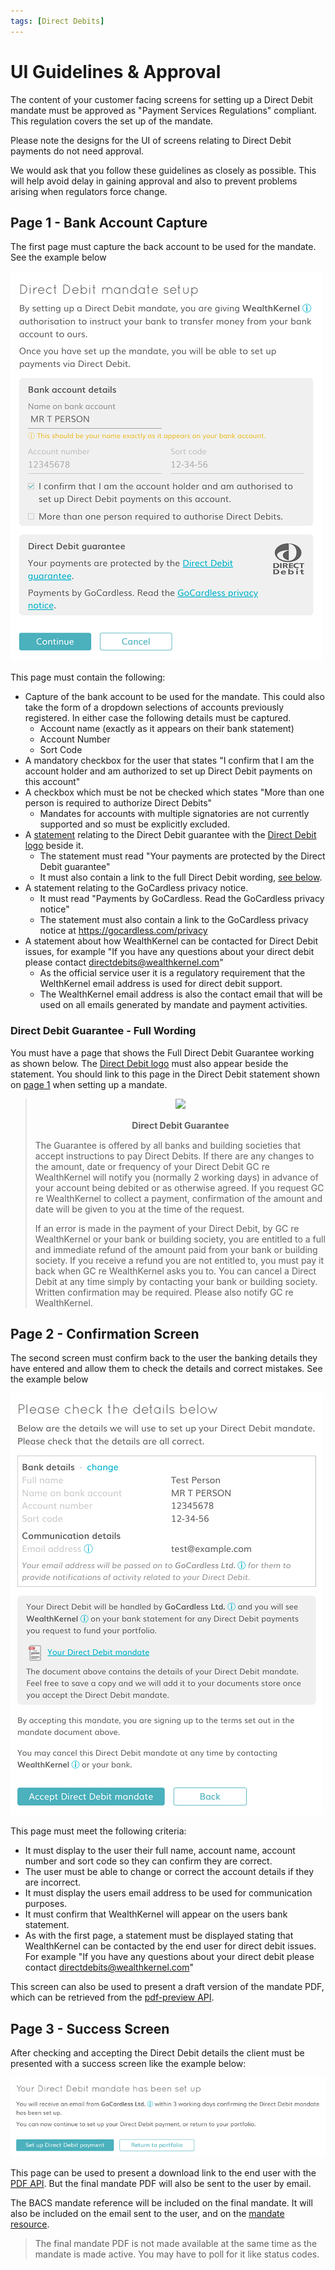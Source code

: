 ```yaml
---
tags: [Direct Debits]
---
```


# UI Guidelines & Approval
The content of your customer facing screens for setting up a Direct Debit mandate must be approved as "Payment Services Regulations" compliant. This regulation covers the set up of the mandate. 

Please note the designs for the UI of screens relating to Direct Debit payments do not need approval.

We would ask that you follow these guidelines as closely as possible. This will help avoid delay in gaining approval and also to prevent problems arising when regulators force change.

## Page 1 - Bank Account Capture
The first page must capture the back account to be used for the mandate. See the example below

![DirectDebitsPage1](../../assets/images/direct-debits/UI-Guidelines-Page1.png)

This page must contain the following:
- Capture of the bank account to be used for the mandate. This could also take the form of a dropdown selections of accounts previously registered. In either case the following details must be captured.
  - Account name (exactly as it appears on their bank statement)
  - Account Number
  - Sort Code
- A mandatory checkbox for the user that states "I confirm that I am the account holder and am authorized to set up Direct Debit payments on this account"
- A checkbox which must be not be checked which states "More than one person is required to authorize Direct Debits"
  - Mandates for accounts with multiple signatories are not currently supported and so must be explicitly excluded.
- A <a name="Page1DDStatement" href="#direct-debit-guarantee---full-wording">statement</a> relating to the Direct Debit guarantee with the [Direct Debit logo](https://wealthkernel.azureedge.net/wealthkernel-api-docs/direct-debits/direct-debit-logo.svg) beside it.
  - The statement must read "Your payments are protected by the Direct Debit guarantee"
  - It must also contain a link to the full Direct Debit wording, [see below](#direct-debit-guarantee---full-wording).
- A statement relating to the GoCardless privacy notice.
  - It must read "Payments by GoCardless. Read the GoCardless privacy notice"
  - The statement must also contain a link to the GoCardless privacy notice at https://gocardless.com/privacy
- A statement about how WealthKernel can be contacted for Direct Debit issues, for example "If you have any questions about your direct debit please contact directdebits@wealthkernel.com"
  - As the official service user it is a regulatory requirement that the WelthKernel email address is used for direct debit support.
  - The WealthKernel email address is also the contact email that will be used on all emails generated by mandate and payment activities.

### Direct Debit Guarantee - Full Wording

You must have a page that shows the Full Direct Debit Guarantee working as shown below. The [Direct Debit logo](https://wealthkernel.azureedge.net/wealthkernel-api-docs/direct-debits/direct-debit-logo.svg) must also appear beside the statement. You should link to this page in the Direct Debit statement shown on [page 1](#Page1DDStatement) when setting up a mandate.

> <div style="text-align:center"><img width="200" style="display:inline" src="https://wealthkernel.azureedge.net/wealthkernel-api-docs/direct-debits/direct-debit-logo.svg" /></div>
><div style="text-align:center;margin:15px 0"><span><strong>Direct Debit Guarantee</strong></span></div>
> The Guarantee is offered by all banks and building societies that accept instructions to pay Direct Debits.
> If there are any changes to the amount, date or frequency of your Direct Debit GC re WealthKernel will notify you (normally 2 working days) in advance of your account being debited or as otherwise agreed.
> If you request GC re WealthKernel to collect a payment, confirmation of the amount and date will be given to you at the time of the request.
>
>
> If an error is made in the payment of your Direct Debit, by GC re WealthKernel or your bank or building society, you are entitled to a full and immediate refund of the amount paid from your bank or building society.
> If you receive a refund you are not entitled to, you must pay it back when GC re WealthKernel asks you to.
> You can cancel a Direct Debit at any time simply by contacting your bank or building society. Written confirmation may be required. Please also notify GC re WealthKernel.

## Page 2 - Confirmation Screen
The second screen must confirm back to the user the banking details they have entered and allow them to check the details and correct mistakes. See the example below

![DirectDebitsPage2](../../assets/images/direct-debits/UI-Guidelines-Page2.png)

This page must meet the following criteria:
- It must display to the user their full name, account name, account number and sort code so they can confirm they are correct.
- The user must be able to change or correct the account details if they are incorrect.
- It must display the users email address to be used for communication purposes.
- It must confirm that WealthKernel will appear on the users bank statement.
- As with the first page, a statement must be displayed stating that WealthKernel can be contacted by the end user for direct debit issues. For example "If you have any questions about your direct debit please contact directdebits@wealthkernel.com"

This screen can also be used to present a draft version of the mandate PDF, which can be retrieved from the <a href="/docs/api/docs/openapi/api.yaml/paths/~1direct-debits~1mandate-pdf-preview/get">pdf-preview API</a>.

## Page 3 - Success Screen
After checking and accepting the Direct Debit details the client must be presented with a success screen like the example below:

![DirectDebitsPage3](../../assets/images/direct-debits/UI-Guidelines-Page3.png)


This page can be used to present a download link to the end user 
with the <a href="/docs/api/docs/openapi/api.yaml/paths/~1direct-debits~1mandates~1%7BmandateId%7D~1pdf/get">PDF API</a>. But the final mandate PDF will also be sent to the user by email.

The BACS mandate reference will be included on the final mandate. It will also be included on the email sent to the user, and on the <a href="/docs/api/docs/openapi/api.yaml/paths/~1direct-debits~1mandates~1%7BmandateId%7D/get">mandate resource</a>.

> The final mandate PDF is not made available at the same time as the mandate is made active. You may have to poll for it like status codes.

